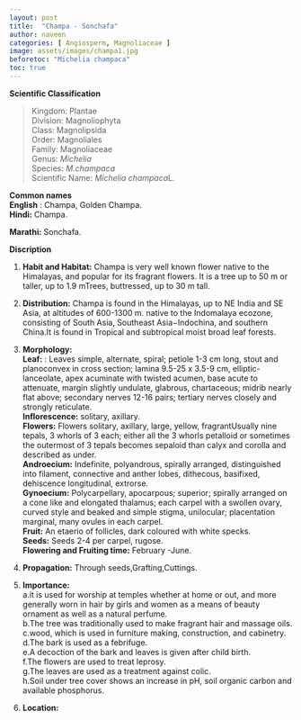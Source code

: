 ```yaml
---
layout: post
title:  "Champa - Sonchafa"
author: naveen
categories: [ Angiosperm, Magnoliaceae ]
image: assets/images/champa1.jpg
beforetoc: "Michelia champaca"
toc: true
---
```


**Scientific Classification**  
>Kingdom:			Plantae  
>Division:			Magnoliophyta  
>Class:				Magnolipsida  
>Order:				Magnoliales  
>Family:			Magnoliaceae  
>Genus:				*Michelia*  
>Species:			*M.champaca*  
>Scientific Name:	*Michelia champaca*L.  

**Common names**  
**English** : Champa, Golden Champa.  
**Hindi:** Champa.  
 
**Marathi:** Sonchafa.  
  
**Discription**  
1. **Habit and Habitat:** Champa is very well known flower native to the Himalayas, and popular for its fragrant flowers. It is a tree up to 50 m or taller, up to 1.9 mTrees, buttressed, up to 30 m tall.  
2. **Distribution:** Champa is found in the Himalayas, up to NE India and SE Asia, at altitudes of 600-1300 m. native to the Indomalaya ecozone, consisting of South Asia, Southeast Asia−Indochina, and southern China.It is found in Tropical and subtropical moist broad leaf forests.  
3. **Morphology:**  
**Leaf:** : Leaves simple, alternate, spiral; petiole 1-3 cm long, stout and planoconvex in cross section; lamina 9.5-25 x 3.5-9 cm, elliptic-lanceolate, apex acuminate with twisted acumen, base acute to attenuate, margin slightly undulate, glabrous, chartaceous; midrib nearly flat above; secondary nerves 12-16 pairs; tertiary nerves closely and strongly reticulate.  
**Inflorescence:** solitary, axillary.  
**Flowers:** Flowers solitary, axillary, large, yellow, fragrantUsually nine tepals, 3 whorls of 3 each; either all the 3 whorls petalloid or sometimes the outermost of 3 tepals becomes sepaloid than calyx and corolla and described as under.  
**Androecium:** Indefinite, polyandrous, spirally arranged, distinguished into filament, connective and anther lobes, dithecous, basifixed, dehiscence longitudinal, extrorse.  
**Gynoecium:** Polycarpellary, apocarpous; superior; spirally arranged on a cone like and elongated thalamus; each carpel with a swollen ovary, curved style and beaked and simple stigma, unilocular; placentation marginal, many ovules in each carpel.  
**Fruit:** An etaerio of follicles, dark coloured with white specks.  
**Seeds:** Seeds 2-4 per carpel, rugose.  
**Flowering and Fruiting time:** February -June.  
4. **Propagation:** Through seeds,Grafting,Cuttings.   
5. **Importance:**  
a.it is used for worship at temples whether at home or out, and more generally worn in hair by girls and women as a means of beauty ornament as well as a natural perfume.  
b.The tree was traditionally used to make fragrant hair and massage oils.  
c.wood, which is used in furniture making, construction, and cabinetry.  
d.The bark is used as a febrifuge.  
e.A decoction of the bark and leaves is given after child birth.  
f.The flowers are used to treat leprosy.  
g.The leaves are used as a treatment against colic.  
h.Soil under tree cover shows an increase in pH, soil organic carbon and available phosphorus.  
  
6. **Location:** 


